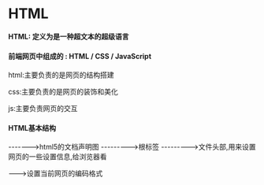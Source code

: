 # HTML

**HTML: 定义为是一种超文本的超级语言**

#### 前端网页中组成的 : HTML / CSS / JavaScript

html:主要负责的是网页的结构搭建

css:主要负责的是网页的装饰和美化

js:主要负责网页的交互

#### HTML基本结构

<!doctype html> ------->html5的文档声明图

<html>--------->根标签

<head>--------->文件头部,用来设置网页的一些设置信息,给浏览器看

<meta charset="utf-8">--->设置当前网页的编码格式

<title> -------->文件标题,显示在状态栏上,网页标题

<body>里面写的主要是呈现给客户看的

#### HTML标签的语义

语义:我们在使用的时候要从标签代表的意义进行使用不同的标签,而不是根据标签的样式进行使用决定的

#### HTML的基本语法

<常规标记>       

1.<标签   属性="属性值"    属性="属性值"></标签> --------->双标签

举例:**<div></div>**

2.<标签   属性="属性值">  ---->单标签

举例:<meta charset="utf-8">

**注释:   标记我们也可以称为标签或者是元素  **

#### HTML常用标记

##### 1.文本标题(h1-h6)   **块级元素**

 文本标题标签自带加粗,有着自己的文本大小,并且独占一行,有默认的间距

##### 2.段落文本(p)  **块级元素**

表示有一个段落文本,段落与段落之间有段间距

##### 3.空格(&nbsp)

**注释:    空白折叠现象 :   当我们在在写代码时候,使用多个空格但是在网页中最终只能显示一个,此现象称为k空白折叠!!!      如在网页中需要多个,要使用&nbsp**

##### 4.换行(br)

换行是一个空的标签(强制换行)

**注释 :   自动换行现象 :   在网页中,无论是中文还是英文,浏览都是自动进行甄别当前词汇是否已经结束,如果后面的空间不足以词汇显示,那么浏览器会进行自动换行**

##### 5.列表

(1).无序列表 **块级元素**

 **<ul><li></li></ul>**可以运行于制作导航条

此表示用于网页中会出现  **<小黑点>**  解决方案在预定义设置中加上 **list - style : none ;** 即可

(2).有序列表 **块级元素**

**<ol><li></li></ol>**

(3).自定义列表 **块级元素**

**<dl><dt><dd></dd></dt></dl>

##### 6.插入照片

样式举例 :  <img src="此处填写照片的路径和全程"  alt="加载失败的提示文本呢(可以优化网页)"  title="图片的标题"  width="照片宽"  height="照片高">

**7.超链接**

<a href= '可以填写目标文件路径/全程/链接的地址网页">链接的文本/照片</a>

属性 : targht 指的是网页打开的方式

属性值  :  (1.)_self 属于默认的属性值

​		(2.)_blank 指的是在网页中打开其他链接时候,不是在原先的网页中加载,而是打开新的窗口进行加载



##### 8.表格的组成

**<tr></tr>**  表示的一行的意思

**<td></td>**  表示的一列的意思

表格的基本组成举例 :

**<table width="数值"  height="数值"  border="数值" >       <tr><td></td></tr></table>**

*数据表格的相关属性 

1）width="表格的宽度" 

2）height="表格的高度" 

3）border="表格的边框" 

4）bgcolor="表格的背景色" 

5）bordercolor="表格的边框颜色" 

6）cellspacing="单元格与单元格之间的间距" 

7)合并单元格属性：
colspan=“所要合并的单元格的列数"合并列;

rowspan=“所要合并单元格的行数”合并行;

#####  9.表单的作用以及组成**{  盲点  }**

表单的作用: 主要是用收集客户的信息的

表单的组成 : 表单框 (表单域 form)

​			提示信息

​			表单的控件和元素







